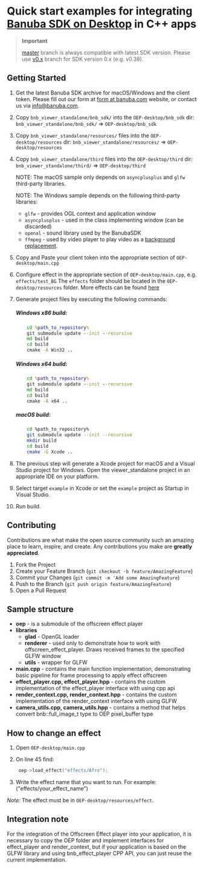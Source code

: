 # Quick start examples for integrating [Banuba SDK on Desktop](https://docs.banuba.com/face-ar-sdk/core/effect_player/) in C++ apps

> **Important**
>
> [master](../../tree/master) branch is always compatible with latest SDK version. Please use [v0.x](../../tree/v0.x) branch for SDK version 0.x (e.g. v0.38).

## Getting Started

1. Get the latest Banuba SDK archive for macOS/Windows and the client token. Please fill out our form at [form at banuba.com](https://www.banuba.com/face-filters-sdk) website, or contact us via [info@banuba.com](mailto:info@banuba.com).
2. Copy `bnb_viewer_standalone/bnb_sdk/` into the `OEP-desktop/bnb_sdk` dir:
    `bnb_viewer_standalone/bnb_sdk/` => `OEP-desktop/bnb_sdk`
3. Copy `bnb_viewer_standalone/resources/` files into the `OEP-desktop/resources` dir:
    `bnb_viewer_standalone/resources/` => `OEP-desktop/resources`
4. Copy `bnb_viewer_standalone/third` files into the `OEP-desktop/third` dir:
    `bnb_viewer_standalone/third/` => `OEP-desktop/third`

    NOTE: The macOS sample only depends on `asyncplusplus` and `glfw` third-party libraries.

    NOTE: The Windows sample depends on the following third-party libraries:
      - `glfw` - provides OGL context and application window
      - `asyncplusplus` - used in the class implementing window (can be discarded)
      - `openal` - sound library used by the BanubaSDK
      - `ffmpeg` - used by video player to play video as a [background replacement](https://docs.banuba.com/face-ar-sdk-v1/overview/technical_specification#video-formats-support). 
5. Copy and Paste your client token into the appropriate section of `OEP-desktop/main.cpp`
6. Configure effect in the appropriate section of `OEP-desktop/main.cpp`, e.g. `effects/test_BG`
    The `effects` folder should be located in the `OEP-desktop/resources` folder.
    More effects can be found [here](https://docs.banuba.com/face-ar-sdk-v1/overview/demo_face_filters)
7. Generate project files by executing the following commands:

    ##### Windows x86 build:

    ```bat
        cd %path_to_repository%
        git submodule update --init --recursive
        md build
        cd build
        cmake -A Win32 ..
    ```

    ##### Windows x64 build:

    ```bat
        cd %path_to_repository%
        git submodule update --init --recursive
        md build
        cd build
        cmake -A x64 ..
    ```

    ##### macOS build:

    ```sh
        cd %path_to_repository%
        git submodule update --init --recursive
        mkdir build
        cd build
        cmake -G Xcode ..
    ```

8. The previous step will generate a Xcode project for macOS and a Visual Studio project for Windows. Open the viewer_standalone project in an appropriate IDE on your platform.
9. Select target `example` in Xcode or set the `example` project as Startup in Visual Studio.
10. Run build.

## Contributing

Contributions are what make the open source community such an amazing place to learn, inspire, and create. Any contributions you make are **greatly appreciated**.

1. Fork the Project
2. Create your Feature Branch (`git checkout -b feature/AmazingFeature`)
3. Commit your Changes (`git commit -m 'Add some AmazingFeature`)
4. Push to the Branch (`git push origin feature/AmazingFeature`)
5. Open a Pull Request

## Sample structure

- **oep** - is a submodule of the offscreen effect player
- **libraries**
  - **glad** -  OpenGL loader
  - **renderer** - used only to demonstrate how to work with offscreen_effect_player. Draws received frames to the specified GLFW window
  - **utils** - wrapper for GLFW
- **main.cpp** - contains the main function implementation, demonstrating basic pipeline for frame processing to apply effect offscreen
- **effect_player.cpp, effect_player.hpp** - contains the custom implementation of the effect_player interface with using cpp api
- **render_context.cpp, render_context.hpp** - contains the custom implementation of the render_context interface with using GLFW
- **camera_utils.cpp, camera_utils.hpp** - contains a method that helps convert bnb::full_image_t type to OEP pixel_buffer type

## How to change an effect

1. Open `OEP-desktop/main.cpp`
2. On line 45 find:

   ```c++
    oep->load_effect("effects/Afro");
   ```

3. Write the effect name that you want to run. For example: ("effects/your_effect_name")

*Note:* The effect must be in `OEP-desktop/resources/effect`.

## Integration note

For the integration of the Offscreen Effect player into your application, it is necessary to copy the OEP folder and implement interfaces for effect_player and render_context, but if your application is based on the GLFW library and using bnb_effect_player CPP API, you can just reuse the current implementation.
